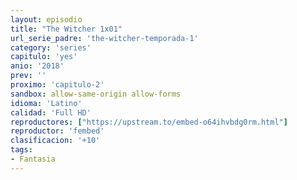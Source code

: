 ```yaml
---
layout: episodio
title: "The Witcher 1x01"
url_serie_padre: 'the-witcher-temporada-1'
category: 'series'
capitulo: 'yes'
anio: '2018'
prev: ''
proximo: 'capitulo-2'
sandbox: allow-same-origin allow-forms
idioma: 'Latino'
calidad: 'Full HD'
reproductores: ["https://upstream.to/embed-o64ihvbdg0rm.html"]
reproductor: 'fembed'
clasificacion: '+10'
tags:
- Fantasia
---
```












